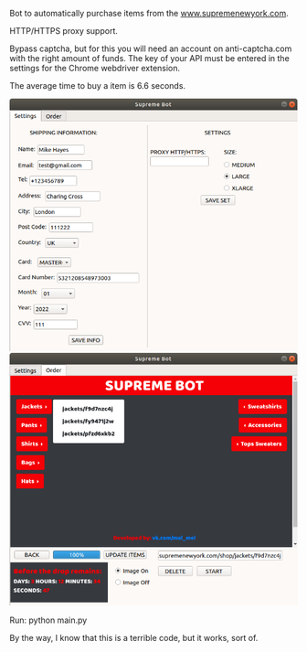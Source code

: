 Bot to automatically purchase items from the www.supremenewyork.com.

HTTP/HTTPS proxy support.

Bypass captcha, but for this you will need an account on anti-captcha.com with the right amount of funds. The key of your API must be entered in the settings for the Chrome webdriver extension.

The average time to buy a item is 6.6 seconds.

![Settings](https://github.com/mal-mel/supremebot/blob/master/readme_images/settings.png)
![Order](https://github.com/mal-mel/supremebot/blob/master/readme_images/order.png)

Run: python main.py

By the way, I know that this is a terrible code, but it works, sort of.
